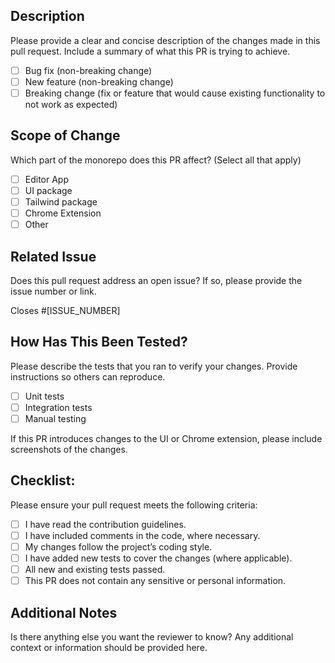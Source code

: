 ## Description
Please provide a clear and concise description of the changes made in this pull request. Include a summary of what this PR is trying to achieve.

- [ ] Bug fix (non-breaking change)
- [ ] New feature (non-breaking change)
- [ ] Breaking change (fix or feature that would cause existing functionality to not work as expected)

## Scope of Change
Which part of the monorepo does this PR affect? (Select all that apply)
- [ ] Editor App
- [ ] UI package
- [ ] Tailwind package
- [ ] Chrome Extension
- [ ] Other

## Related Issue
Does this pull request address an open issue? If so, please provide the issue number or link.

Closes #[ISSUE_NUMBER]

## How Has This Been Tested?
Please describe the tests that you ran to verify your changes. Provide instructions so others can reproduce.

- [ ] Unit tests
- [ ] Integration tests
- [ ] Manual testing

If this PR introduces changes to the UI or Chrome extension, please include screenshots of the changes.

## Checklist:
Please ensure your pull request meets the following criteria:

- [ ] I have read the contribution guidelines.
- [ ] I have included comments in the code, where necessary.
- [ ] My changes follow the project’s coding style.
- [ ] I have added new tests to cover the changes (where applicable).
- [ ] All new and existing tests passed.
- [ ] This PR does not contain any sensitive or personal information.

## Additional Notes
Is there anything else you want the reviewer to know? Any additional context or information should be provided here.
